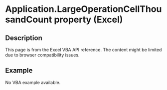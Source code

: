 # Application.LargeOperationCellThousandCount property (Excel)

## Description
This page is from the Excel VBA API reference. The content might be limited due to browser compatibility issues.

## Example
No VBA example available.
